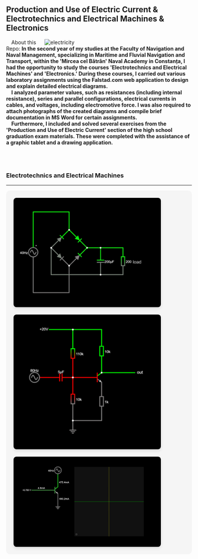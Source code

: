<h2>Production and Use of Electric Current & Electrotechnics and Electrical Machines & Electronics</h2>

<img align="right" alt="electricity" width="400" src="https://media0.giphy.com/media/v1.Y2lkPTc5MGI3NjExN3A0dHFiam4wdXV3ZWtmanBuYjM4NXc3M3hxbjlsYjY1cnlnY3RkOCZlcD12MV9pbnRlcm5hbF9naWZfYnlfaWQmY3Q9Zw/3mDuVMstBA0uEdwFCG/giphy.gif">

&emsp;About this Repo: **In the second year of my studies at the Faculty of Navigation and Naval Management, specializing in Maritime and Fluvial Navigation and Transport, within the 'Mircea cel Bătrân' Naval Academy in Constanța, I had the opportunity to study the courses 'Electrotechnics and Electrical Machines' and 'Electronics.' During these courses, I carried out various laboratory assignments using the Falstad.com web application to design and explain detailed electrical diagrams. <br>
&emsp;I analyzed parameter values, such as resistances (including internal resistance), series and parallel configurations, electrical currents in cables, and voltages, including electromotive force. I was also required to attach photographs of the created diagrams and compile brief documentation in MS Word for certain assignments. <br>
&emsp;Furthermore, I included and solved several exercises from the 'Production and Use of Electric Current' section of the high school graduation exam materials. These were completed with the assistance of a graphic tablet and a drawing application.**

<br><br>
<h3>Electrotechnics and Electrical Machines</h3>
<hr>

<div align="center" style="display: grid; 
                          grid-template-columns: repeat(auto-fit, minmax(400px, 1fr));
                          gap: 20px;
                          padding: 20px;
                          background-color: #f5f5f5;
                          border-radius: 10px;
                          max-width: 1200px;
                          margin: 0 auto;">
    <img alt="electricity" width="400" style="width: 100%; 
                                            max-width: 400px;
                                            border-radius: 8px;
                                            box-shadow: 0 4px 8px rgba(0,0,0,0.1);
                                            transition: transform 0.3s ease;
                                            &:hover {
                                                transform: scale(1.02);
                                            }" 
        src="https://github.com/aaiant/Electricity-Physics/blob/main/Electronics/L1/Image_L1.png">
    <img alt="electricity" width="400" style="width: 100%; 
                                            max-width: 400px;
                                            border-radius: 8px;
                                            box-shadow: 0 4px 8px rgba(0,0,0,0.1);
                                            transition: transform 0.3s ease;
                                            &:hover {
                                                transform: scale(1.02);
                                            }" 
        src="https://github.com/aaiant/Electricity-Physics/blob/main/Electronics/L2/Image_NPN_common_emitter.png">
    <img alt="electricity" width="400" style="width: 100%; 
                                            max-width: 400px;
                                            border-radius: 8px;
                                            box-shadow: 0 4px 8px rgba(0,0,0,0.1);
                                            transition: transform 0.3s ease;
                                            &:hover {
                                                transform: scale(1.02);
                                            }" 
        src="https://github.com/aaiant/Electricity-Physics/blob/main/Electronics/L2/Image_NPN_output_characteristic.png">
    <!-- Repetă pentru restul imaginilor -->
</div>
